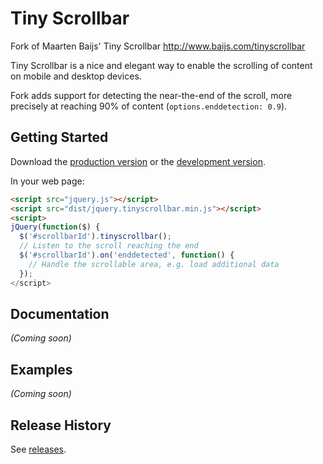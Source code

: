 # Tiny Scrollbar

Fork of Maarten Baijs' Tiny Scrollbar http://www.baijs.com/tinyscrollbar

Tiny Scrollbar is a nice and elegant way to enable the scrolling of content on
mobile and desktop devices.

Fork adds support for detecting the near-the-end of the scroll, more precisely
at reaching 90% of content (`options.enddetection: 0.9`).

## Getting Started

Download the [production version][min] or the [development version][max].

[min]: https://raw.github.com/interactive-pioneers/tinyscrollbar/master/dist/jquery.tinyscrollbar.min.js
[max]: https://raw.github.com/interactive-pioneers/tinyscrollbar/master/dist/jquery.tinyscrollbar.js

In your web page:

```html
<script src="jquery.js"></script>
<script src="dist/jquery.tinyscrollbar.min.js"></script>
<script>
jQuery(function($) {
  $('#scrollbarId').tinyscrollbar();
  // Listen to the scroll reaching the end
  $('#scrollbarId').on('enddetected', function() {
    // Handle the scrollable area, e.g. load additional data
  });
</script>
```

## Documentation
_(Coming soon)_

## Examples
_(Coming soon)_

## Release History
See [releases](https://github.com/interactive-pioneers/tinyscrollbar/releases).
